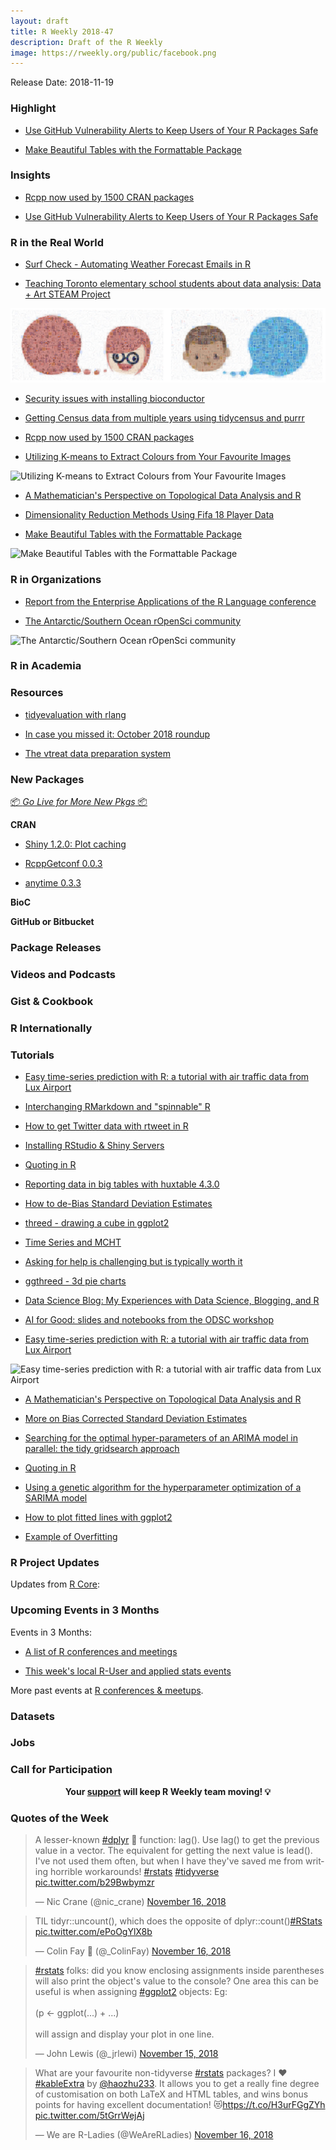 ```yaml
---
layout: draft
title: R Weekly 2018-47
description: Draft of the R Weekly
image: https://rweekly.org/public/facebook.png
---
```


Release Date: 2018-11-19

###  Highlight


+ [Use GitHub Vulnerability Alerts to Keep Users of Your R Packages Safe](https://rud.is/b/2018/11/14/use-github-vulnerability-alerts-to-keep-users-of-your-r-packages-safe/)

+ [Make Beautiful Tables with the Formattable Package](https://www.displayr.com/formattable/?utm_medium=Feed&utm_source=Syndication)



### Insights

+ [Rcpp now used by 1500 CRAN packages](http://dirk.eddelbuettel.com/blog/2018/11/15/#rcpp_1500_packages)


+ [Use GitHub Vulnerability Alerts to Keep Users of Your R Packages Safe](https://rud.is/b/2018/11/14/use-github-vulnerability-alerts-to-keep-users-of-your-r-packages-safe/)


### R in the Real World

+ [Surf Check - Automating Weather Forecast Emails in R](https://deanmarchiori.github.io/posts/2018/11/automated-surf-forecasts/)

+ [Teaching Toronto elementary school students about data analysis: Data + Art STEAM Project](https://www.littlemissdata.com/blog/steam-data-art2)

![Data + Art STEAM Project](https://raw.githubusercontent.com/lgellis/STEM/master/DATA-ART-1/Symbols/Data%2BArt.png)

+ [Security issues with installing bioconductor](https://www.jumpingrivers.com/blog/security-r-hacking-bioconductor/)

+ [Getting Census data from multiple years using tidycensus and purrr](https://mattherman.info/blog/tidycensus-mult-year/)

+ [Rcpp now used by 1500 CRAN packages](http://dirk.eddelbuettel.com/blog/2018/11/15#rcpp_1500_packages)

+ [Utilizing K-means to Extract Colours from Your Favourite Images](https://chichacha.netlify.com/2018/11/12/utilizing-k-means-to-extract-colours-from-your-favourite-images/)

![Utilizing K-means to Extract Colours from Your Favourite Images](https://chichacha.netlify.com/post/2018-11-12-utilizing-k-means-to-extract-colours-from-your-favourite-images_files/figure-html/treemap_clustered_colour-1.png)

+ [A Mathematician's Perspective on Topological Data Analysis and R](https://rviews.rstudio.com/2018/11/14/a-mathematician-s-perspective-on-topological-data-analysis-and-r/)

+ [Dimensionality Reduction Methods Using Fifa 18 Player Data ](http://blog.schochastics.net/post/dimensionality-reduction-methods/)

+ [Make Beautiful Tables with the Formattable Package](https://www.displayr.com/formattable/?utm_medium=Feed&utm_source=Syndication)

![Make Beautiful Tables with the Formattable Package](https://www.displayr.com/wp-content/uploads/2018/11/finalhtmlwidgettable.png)

###  R in Organizations

+ [Report from the Enterprise Applications of the R Language conference   ](https://blog.revolutionanalytics.com/2018/11/report-from-earl-seattle.html)

+ [The Antarctic/Southern Ocean rOpenSci community](https://ropensci.org/blog/2018/11/13/antarctic/)

![The Antarctic/Southern Ocean rOpenSci community](https://d33wubrfki0l68.cloudfront.net/c645c67223fd244aa3f8e0942ff9179a13583134/606d1/img/blog-images/2018-11-13-antarctic/antanym2-1.png)

###  R in Academia



###  Resources

+ [tidyevaluation with rlang](https://github.com/rstudio/cheatsheets/blob/master/tidyeval.pdf)


+ [In case you missed it: October 2018 roundup](https://blog.revolutionanalytics.com/2018/11/in-case-you-missed-it-october-2018-roundup.html)

+ [The vtreat data preparation system](https://cran.r-project.org/web/packages/vtreat/vignettes/vtreat_article.pdf)

###  New Packages

<p class="added-hostname"><a href="https://rweekly.org/live" target="_blank" class="externalLink">📦 <i>Go Live for More New Pkgs</i> 📦</a></p>

**CRAN**


+ [Shiny 1.2.0: Plot caching](https://blog.rstudio.com/2018/11/13/shiny-1-2-0/)


+ [RcppGetconf 0.0.3](http://dirk.eddelbuettel.com/blog/2018/11/16#rcppgetconf_0.0.3)

+ [anytime 0.3.3](http://dirk.eddelbuettel.com/blog/2018/11/14#anytime_0.3.3)

**BioC**


**GitHub or Bitbucket**


### Package Releases



###  Videos and Podcasts



### Gist & Cookbook




### R Internationally



###  Tutorials

+ [Easy time-series prediction with R: a tutorial with air traffic data from Lux Airport](https://www.brodrigues.co/blog/2018-11-14-luxairport/)

+ [Interchanging RMarkdown and "spinnable" R](https://webbedfeet.netlify.com/post/interchanging-rmarkdown-and-spinnable-r/)

+ [How to get Twitter data with rtweet in R](http://www.storybench.org/get-twitter-data-rtweet-r/)

+ [Installing RStudio & Shiny Servers](https://datawookie.netlify.com/blog/2018/11/installing-rstudio--shiny-servers/)

+ [Quoting in R](http://www.win-vector.com/blog/2018/11/quoting-in-r/)

+ [Reporting data in big tables with huxtable 4.3.0](https://hughjonesd.github.io/reporting-data-with-huxtable-4.3.0.html)

+ [How to de-Bias Standard Deviation Estimates](http://www.win-vector.com/blog/2018/11/how-to-de-bias-standard-deviation-estimates/)


+ [threed - drawing a cube in ggplot2](https://coolbutuseless.github.io/2018/11/12/threed-drawing-a-cube-in-ggplot2/)

+ [Time Series and MCHT](https://ntguardian.wordpress.com/2018/11/12/time-series-and-mcht/)


+ [Asking for help is challenging but is typically worth it](http://feedproxy.google.com/~r/FellgernonBit-rstats/~3/rstVxZu9uIo/)


+ [ggthreed - 3d pie charts](https://coolbutuseless.github.io/2018/11/13/ggthreed-3d-pie-charts/)

+ [Data Science Blog: My Experiences with Data Science, Blogging, and R](https://support.rbind.io/2018/11/12/data-science-blog/)

+ [AI for Good: slides and notebooks from the ODSC workshop](https://blog.revolutionanalytics.com/2018/11/workshop-ai-for-good.html)

+ [Easy time-series prediction with R: a tutorial with air traffic data from Lux Airport](http://www.brodrigues.co/blog/2018-11-14-luxairport/)

![Easy time-series prediction with R: a tutorial with air traffic data from Lux Airport](https://d33wubrfki0l68.cloudfront.net/15299edc1d4e154b17b2504667cea8a7d18b414c/5dff2/blog/2018-11-14-luxairport_files/figure-html/unnamed-chunk-24-1.png)

+ [A Mathematician's Perspective on Topological Data Analysis and R](https://rviews.rstudio.com/2018/11/14/a-mathematician-s-perspective-on-topological-data-analysis-and-r/)

+ [More on Bias Corrected Standard Deviation Estimates](http://www.win-vector.com/blog/2018/11/more-on-bias-corrected-standard-deviation-estimates/)

+ [Searching for the optimal hyper-parameters of an ARIMA model in parallel: the tidy gridsearch approach](http://www.brodrigues.co/blog/2018-11-15-tidy_gridsearch/)

+ [Quoting in R](http://www.win-vector.com/blog/2018/11/quoting-in-r/)


+ [Using a genetic algorithm for the hyperparameter optimization of a SARIMA model](http://www.brodrigues.co/blog/2018-11-16-rgenoud_arima/)

+ [How to plot fitted lines with ggplot2](https://aosmith.rbind.io/2018/11/16/plot-fitted-lines/)



+ [Example of Overfitting](https://matloff.wordpress.com/2018/11/16/example-of-overfitting/)


<!--<div class="post-more-begi
n"></div><div class="post-more-end"></div>-->

###  R Project Updates

Updates from [R Core](http://developer.r-project.org/blosxom.cgi/R-devel/NEWS):


###  Upcoming Events in 3 Months

Events in 3 Months:

+ [A list of R conferences and meetings](https://jumpingrivers.github.io/meetingsR/events.html)


+ [This week's local R-User and applied stats events](https://community.rstudio.com/c/irl)

More past events at [R conferences & meetups](https://conf.rweekly.org).

### Datasets




### Jobs




###  Call for Participation



<p class="hide-support added-hostname support-rweekly" style="text-align: center;font-weight: bold;">Your <a class="non-visited externalLink" href="https://www.patreon.com/rweekly" onclick="pas(this)">support</a> will keep R Weekly team moving! 💡</p>

###  Quotes of the Week

<blockquote class="twitter-tweet" data-lang="en"><p lang="en" dir="ltr">A lesser-known <a href="https://twitter.com/hashtag/dplyr?src=hash&amp;ref_src=twsrc%5Etfw">#dplyr</a> 🔧 function: lag().  Use lag() to get the previous value in a vector. The equivalent for getting the next value is lead(). I&#39;ve not used them often, but when I have they&#39;ve saved me from writing horrible workarounds! <a href="https://twitter.com/hashtag/rstats?src=hash&amp;ref_src=twsrc%5Etfw">#rstats</a> <a href="https://twitter.com/hashtag/tidyverse?src=hash&amp;ref_src=twsrc%5Etfw">#tidyverse</a> <a href="https://t.co/b29Bwbymzr">pic.twitter.com/b29Bwbymzr</a></p>&mdash; Nic Crane (@nic_crane) <a href="https://twitter.com/nic_crane/status/1063325797031862272?ref_src=twsrc%5Etfw">November 16, 2018</a></blockquote>

<blockquote class="twitter-tweet" data-lang="en"><p lang="en" dir="ltr">TIL tidyr::uncount(), which does the opposite of dplyr::count()<a href="https://twitter.com/hashtag/RStats?src=hash&amp;ref_src=twsrc%5Etfw">#RStats</a> <a href="https://t.co/ePoOgYlX8b">pic.twitter.com/ePoOgYlX8b</a></p>&mdash; Colin Fay 🤘 (@_ColinFay) <a href="https://twitter.com/_ColinFay/status/1063359236149784576?ref_src=twsrc%5Etfw">November 16, 2018</a></blockquote>

<blockquote class="twitter-tweet" data-lang="en"><p lang="en" dir="ltr"><a href="https://twitter.com/hashtag/rstats?src=hash&amp;ref_src=twsrc%5Etfw">#rstats</a> folks: did you know enclosing assignments inside parentheses will also print the object&#39;s value to the console? One area this can be useful is when assigning <a href="https://twitter.com/hashtag/ggplot2?src=hash&amp;ref_src=twsrc%5Etfw">#ggplot2</a> objects: Eg:<br><br>(p &lt;- ggplot(...) + ...) <br><br>will assign and display your plot in one line.</p>&mdash; John Lewis (@_jrlewi) <a href="https://twitter.com/_jrlewi/status/1063071235758682112?ref_src=twsrc%5Etfw">November 15, 2018</a></blockquote>

<blockquote class="twitter-tweet" data-lang="en"><p lang="en" dir="ltr">What are your favourite non-tidyverse <a href="https://twitter.com/hashtag/rstats?src=hash&amp;ref_src=twsrc%5Etfw">#rstats</a> packages? I ❤️ <a href="https://twitter.com/hashtag/kableExtra?src=hash&amp;ref_src=twsrc%5Etfw">#kableExtra</a> by <a href="https://twitter.com/haozhu233?ref_src=twsrc%5Etfw">@haozhu233</a>. It allows you to get a really fine degree of customisation on both LaTeX and HTML tables, and wins bonus points for having excellent documentation! 😻<a href="https://t.co/H3urFGgZYh">https://t.co/H3urFGgZYh</a> <a href="https://t.co/5tGrrWejAj">pic.twitter.com/5tGrrWejAj</a></p>&mdash; We are R-Ladies (@WeAreRLadies) <a href="https://twitter.com/WeAreRLadies/status/1063458924395786240?ref_src=twsrc%5Etfw">November 16, 2018</a></blockquote>


